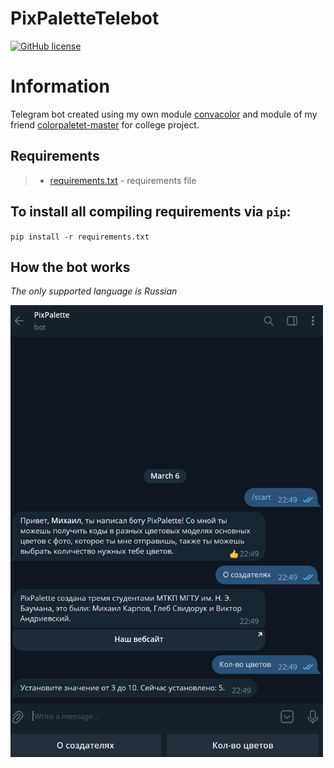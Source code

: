 # PixPaletteTelebot

[![GitHub license](https://img.shields.io/github/license/misha153/PixPaletteTelebot)](https://github.com/misha153/PixPaletteTelebot)

# Information
Telegram bot created using my own module [convacolor](https://github.com/misha153/convacolor) and module of my friend [colorpaletet-master](https://github.com/gejirz/colorpalette-master) for college project.

## Requirements
> - [requirements.txt](requirements.txt) - requirements file

## To install all compiling requirements via `pip`:

`pip install -r requirements.txt`

## How the bot works
*The only supported language is Russian*

<img src="https://github.com/misha153/PixPaletteTelebot/blob/Presentation/image.png" width="500">
